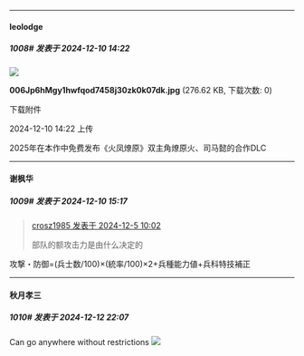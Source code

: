 ﻿
*****

####  leolodge  
##### 1008#       发表于 2024-12-10 14:22

<img src="https://img.saraba1st.com/forum/202412/10/142209w3ypdatm1tpadfvu.jpg" referrerpolicy="no-referrer">

<strong>006Jp6hMgy1hwfqod7458j30zk0k07dk.jpg</strong> (276.62 KB, 下载次数: 0)

下载附件

2024-12-10 14:22 上传

2025年在本作中免费发布《火凤燎原》双主角燎原火、司马懿的合作DLC


*****

####  谢枫华  
##### 1009#       发表于 2024-12-10 15:17

<blockquote><a href="httphttps://bbs.saraba1st.com/2b/forum.php?mod=redirect&amp;goto=findpost&amp;pid=66847603&amp;ptid=2152799" target="_blank">crosz1985 发表于 2024-12-5 10:02</a>

部队的额攻击力是由什么决定的</blockquote>
攻撃・防御=(兵士数/100)×(統率/100)×2+兵種能力値+兵科特技補正


*****

####  秋月孝三  
##### 1010#       发表于 2024-12-12 22:07

Can go anywhere without restrictions
<img src="https://static.saraba1st.com/image/smiley/face2017/037.png" referrerpolicy="no-referrer">

